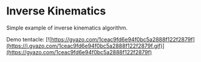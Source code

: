 # Inverse Kinematics
Simple example of inverse kinematics algorithm.

Demo tentacle:
[![https://gyazo.com/1ceac9fd6e94f0bc5a2888f122f2879f](https://i.gyazo.com/1ceac9fd6e94f0bc5a2888f122f2879f.gif)](https://gyazo.com/1ceac9fd6e94f0bc5a2888f122f2879f)
